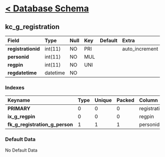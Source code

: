 # [< Database Schema](DatabaseSchema.md) #

## kc\_g\_registration ##
| **Field** | Type | Null | Key | Default | Extra | Comment |
|:----------|:-----|:-----|:----|:--------|:------|:--------|
| **registrationid** | int(11) | NO | PRI |  | auto\_increment |  |
| **personid** | int(11) | NO | MUL |  |  |  |
| **regpin** | int(11) | NO | UNI |  |  |  |
| **regdatetime** | datetime | NO |  |  |  |  |


### Indexes ###
| **Keyname** | Type | Unique | Packed | Column | Seq | Cardinality | Collation | Null | Comment |
|:------------|:-----|:-------|:-------|:-------|:----|:------------|:----------|:-----|:--------|
| **PRIMARY** | 0 | 0 | 0 | registrationid | 1 | 0 | A | 0 | 0 |
| **ix\_g\_regpin** | 0 | 0 | 0 | regpin | 1 | 0 | A | 0 | 0 |
| **fk\_g\_registration\_g\_person** | 1 | 1 | 1 | personid | 1 |  | A | 1 | 1 |


### Default Data ###
No Default Data